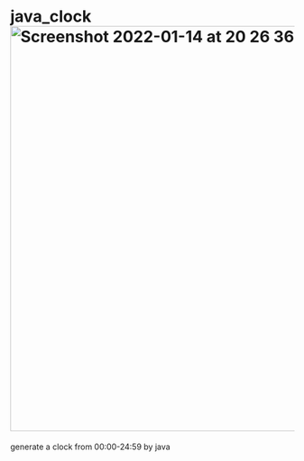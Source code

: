 # java_clock<img width="720" alt="Screenshot 2022-01-14 at 20 26 36" src="https://user-images.githubusercontent.com/90221867/149580650-a11893ca-7076-4878-a524-b3e787117d1e.png">
generate a clock from 00:00-24:59 by java
